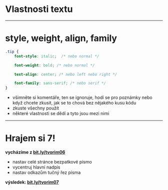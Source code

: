 <!-- .slide: data-state="c-slide-inter" -->

# Vlastnosti textu

---

# style, weight, align, family <!-- .element: class="c-sr-only" -->

```css
.tip { 
	font-style: italic;  /* nebo normal */

	font-weight: bold; /* nebo normal */

	text-align: center; /* nebo left nebo right */

	font-family: sans-serif; /* nebo serif */
}
```
<!-- .element: class="c-text-sm stretch" contenteditable="true" -->

>>>
* všimněte si komentáře, ten se ignoruje, hodí se pro poznámky nebo když chcete zkusit, jak se to chová bez nějakého kusu kódu
* zkuste všechny použít
* některé vlastnosti se dědí a tyto jsou mezi nimi

---

<!-- .slide: data-state="c-slide-task" -->

# Hrajem si 7!

**vycházíme z [bit.ly/tvorim06](http://bit.ly/tvorim06)**

* nastav celé stránce bezpatkové písmo
* vycentruj hlavní nadpis
* nastav odkazům tučný řez písma 

**výsledek: [bit.ly/tvorim07](http://bit.ly/tvorim07)** 
<!-- .element: class="c-text-xs" -->
